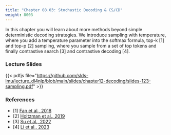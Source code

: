 ```yaml
---
title: "Chapter 08.03: Stochastic Decoding & CS/CD"
weight: 8003
---
```

In this chapter you will learn about more methods beyond simple deterministic decoding strategies. We introduce sampling with temperature, where you add a temperature parameter into the softmax formula, top-k [1] and top-p [2] sampling, where you sample from a set of top tokens and finally contrastive search [3] and contrastive decoding [4].


<!--more-->

### Lecture Slides

{{< pdfjs file="https://github.com/slds-lmu/lecture_dl4nlp/blob/main/slides/chapter12-decoding/slides-123-sampling.pdf" >}}

### References

- [1] [Fan et al., 2018](https://arxiv.org/abs/1805.04833)
- [2] [Holtzman et al., 2019](https://arxiv.org/abs/1904.09751)
- [3] [Su et al., 2022](https://arxiv.org/abs/2210.14140)
- [4] [Li et al., 2023](https://arxiv.org/abs/2210.15097)